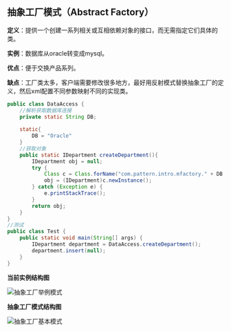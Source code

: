 ## 抽象工厂模式（Abstract Factory）

**定义**：提供一个创建一系列相关或互相依赖对象的接口，而无需指定它们具体的类。

**实例**：数据库从oracle转变成mysql。

**优点**：便于交换产品系列。

**缺点**：工厂类太多，客户端需要修改很多地方，最好用反射模式替换抽象工厂的定义，然后xml配置不同参数映射不同的实现类。

```java
public class DataAccess {
	//解析获取数据库连接
	private static String DB;
	
	static{
		DB = "Oracle"
	}
	//获取对象
	public static IDepartment createDepartment(){
		IDepartment obj = null;
		try {
			Class c = Class.forName("com.pattern.intro.mfactory." + DB + "Department");
			obj = (IDepartment)c.newInstance();
		} catch (Exception e) {
			e.printStackTrace();
		}
		return obj;
	}
}
//测试
public class Test {
	public static void main(String[] args) {
		IDepartment department = DataAccess.createDepartment();
		department.insert(null);
	}
}
```

**当前实例结构图**

![抽象工厂举例模式](https://github.com/xuxh0622/learn-designpattern/blob/master/image/mfactory.png)

**抽象工厂模式结构图**

![抽象工厂基本模式](https://github.com/xuxh0622/learn-designpattern/blob/master/image/mbasefactory.png)